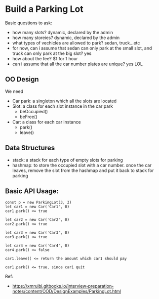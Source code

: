 Build a Parking Lot
===

Basic questions to ask:
- how many slots? dynamic, declared by the admin
- how many storeies? dynamic, declared by the admin
- what types of vechicles are allowed to park? sedan, truck...etc
- for now, can i assume that sedan can only park at the small slot, and truck can only park at the big slot? yes
- how about the fee? $1 for 1 hour
- can i assume that all the car number plates are unique? yes LOL

OO Design
---
We need
- Car park: a singleton which all the slots are located
- Slot: a class for each slot instance in the car park
  - beOccupied()
  - beFree()
- Car: a class for each car instance
  - park()
  - leave()

Data Structures
---
- stack: a stack for each type of empty slots for parking
- hashmap: to store the occupied slot with a car number. once the car leaves, remove the slot from the hashmap and put it back to stack for parking

Basic API Usage:
---
```
const p = new ParkingLot(3, 3)
let car1 = new Car('Car1', 0)
car1.park() <= true

let car2 = new Car('Car2', 0)
car2.park() <= true

let car3 = new Car('Car3', 0)
car3.park() <= true

let car4 = new Car('Car4', 0)
car4.park() <= false

car1.leave() <= return the amount which car1 should pay

car1.park() <= true, since car1 quit

```

Ref:
- https://xmruibi.gitbooks.io/interview-preparation-notes/content/OOD/DesignExamples/ParkingLot.html